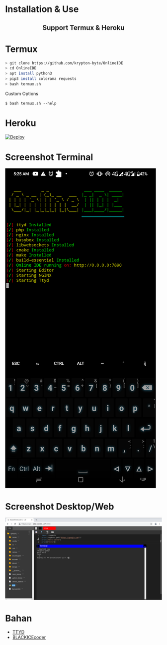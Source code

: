 # Installation & Use
<h2><p align="center">Support Termux & Heroku </p></h2>

# Termux
```bash
> git clone https://github.com/krypton-byte/OnlineIDE
> cd OnlineIDE
> apt install python3
> pip3 install colorama requests
> bash termux.sh
```

<p> Custom Options </p>

```
$ bash termux.sh --help
```

# Heroku
[![Deploy](https://www.herokucdn.com/deploy/button.svg)](https://heroku.com/deploy?template=https://github.com/krypton-byte/OnlineIDE/master)
# Screenshot Terminal
<img src="assets/termux.png">

# Screenshot Desktop/Web
<img src="assets/desktop.png">

# Bahan
<ul><li>
<a href="https://github.com/tsl0922/ttyd">TTYD</a></li>
<li><a href="https://github.com/raynoppe/BLACKICEcoder">BLACKICEcoder</a></li>